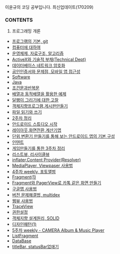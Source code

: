 ﻿이윤규의 코딩 공부입니다. 최신업데이트(170209)

### CONTENTS

1. 프로그래밍 개론

* [프로그램의 기본, git](https://github.com/Younkyu/Younkyu/blob/master/pdf/170109%20-%20%ED%94%84%EB%A1%9C%EA%B7%B8%EB%9E%A8%EC%9D%98%20%EA%B8%B0%EB%B3%B8%2C%20git.pdf)
* [컴퓨터에 대하여](https://github.com/Younkyu/Younkyu/blob/master/pdf/170110%20-%20%EC%BB%B4%ED%93%A8%ED%84%B0%EC%97%90%20%EB%8C%80%ED%95%98%EC%97%AC.pdf)
* [운영체제, 자료구조, 알고리즘](https://github.com/Younkyu/Younkyu/blob/master/pdf/170111%20-%20%EC%9A%B4%EC%98%81%EC%B2%B4%EC%A0%9C%2C%EC%9E%90%EB%A3%8C%EA%B5%AC%EC%A1%B0%2C%EC%95%8C%EA%B3%A0%EB%A6%AC%EC%A6%98.pdf)
* [ActiveX와 기술적 부채(Technical Dept)](https://github.com/Younkyu/Younkyu/blob/master/pdf/ActiveX%EC%99%80%20%EA%B8%B0%EC%88%A0%EC%A0%81%20%EB%B6%80%EC%B1%84(Technical%20Dept).pdf)
* [데이터베이스,네트워크,암호화](https://github.com/Younkyu/Younkyu/blob/master/pdf/170112%20-%20%EB%8D%B0%EC%9D%B4%ED%84%B0%EB%B2%A0%EC%9D%B4%EC%8A%A4%2C%EB%84%A4%ED%8A%B8%EC%9B%8C%ED%81%AC%2C%EC%95%94%ED%98%B8%ED%99%94.pdf
)
* [공인인증서와 문제점, 모바일 앱 접근성](https://github.com/Younkyu/Younkyu/blob/master/pdf/%EA%B3%B5%EC%9D%B8%EC%9D%B8%EC%A6%9D%EC%84%9C%EC%99%80_%EB%AC%B8%EC%A0%9C%EC%A0%90%2C%EB%AA%A8%EB%B0%94%EC%9D%BC_%EC%95%B1_%EC%A0%91%EA%B7%BC%EC%84%B1.pdf)
* [Software](https://github.com/Younkyu/Younkyu/blob/master/pdf/170113%20-%20software.md)
* [Java](https://github.com/Younkyu/Younkyu/blob/master/pdf/170116%20-%20java.md)
* [조건문과반복문](https://github.com/Younkyu/Younkyu/blob/master/pdf/170117%20-%20%EC%A1%B0%EA%B1%B4%EB%AC%B8%EA%B3%BC%20%EB%B0%98%EB%B3%B5%EB%AC%B8.md)
* [배열과 동적배열을 활용한 예제](https://github.com/Younkyu/Younkyu/blob/master/pdf/170118%20-%20%EB%B0%B0%EC%97%B4%EA%B3%BC%20%EB%8F%99%EC%A0%81%EB%B0%B0%EC%97%B4%EC%9D%84%20%ED%99%9C%EC%9A%A9%ED%95%9C%20%EC%98%88%EC%A0%9C%EB%93%A4.md)
* [달팽이 그리기에 대한 고찰](https://github.com/Younkyu/Younkyu/blob/master/pdf/170118%20-%20%EB%8B%AC%ED%8C%BD%EC%9D%B4%EA%B7%B8%EB%A6%AC%EA%B8%B0%EC%97%90%20%EB%8C%80%ED%95%9C%20%EA%B3%A0%EC%B0%B0.md)
* [객체지향프로그램,게시판만들기](https://github.com/Younkyu/Younkyu/blob/master/pdf/170119%20-%20%EA%B0%9D%EC%B2%B4%EC%A7%80%ED%96%A5%ED%94%84%EB%A1%9C%EA%B7%B8%EB%9E%A8%2C%EA%B2%8C%EC%8B%9C%ED%8C%90%20%EB%A7%8C%EB%93%A4%EA%B8%B0.md)
* [파일 읽기와 쓰기](https://github.com/Younkyu/Younkyu/blob/master/pdf/170120%20-%20%ED%8C%8C%EC%9D%BC%20%EC%9D%BD%EA%B8%B0%EC%99%80%20%EC%93%B0%EA%B8%B0.md)
* [2주차 정리](https://github.com/Younkyu/Younkyu/blob/master/pdf/170121%20-%202%EC%A3%BC%EC%B0%A8%20%ED%9A%8C%EA%B3%A0%EB%A1%9D.md)
* [안드로이드 스튜디오 시작](https://github.com/Younkyu/Younkyu/blob/master/pdf/170123%20-%20%EC%95%88%EB%93%9C%EB%A1%9C%EC%9D%B4%EB%93%9C%20%EC%8A%A4%ED%8A%9C%EB%94%94%EC%98%A4%20%EC%8B%9C%EC%9E%91.md)
* [레이아웃,화면전환,계산기앱](https://github.com/Younkyu/Younkyu/blob/master/pdf/170124%20-%20%EB%A0%88%EC%9D%B4%EC%95%84%EC%9B%83%2C%ED%99%94%EB%A9%B4%EC%A0%84%ED%99%98%2C%EA%B3%84%EC%82%B0%EA%B8%B0%EC%95%B1.md)
* [단위 변환기 만들기를 통해 보는 안드로이드 앱의 기본 구성](https://github.com/Younkyu/Younkyu/blob/master/pdf/170125%20-%EB%8B%A8%EC%9C%84%20%EB%B3%80%ED%99%98%EA%B8%B0%20%EB%A7%8C%EB%93%A4%EA%B8%B0%EB%A5%BC%20%ED%86%B5%ED%95%B4%20%EB%B3%B4%EB%8A%94%20%EC%95%88%EB%93%9C%EB%A1%9C%EC%9D%B4%EB%93%9C%20%EC%95%B1%EC%9D%98%20%EA%B8%B0%EB%B3%B8%20%EA%B5%AC%EC%84%B1.md)
* [인텐트](https://github.com/Younkyu/Younkyu/blob/master/pdf/170126%20-%20%EC%9D%B8%ED%85%90%ED%8A%B8.md)
* [게임만들기를 통한 3주차 정리](https://github.com/Younkyu/Younkyu/blob/master/pdf/170128%20-%20%EA%B2%8C%EC%9E%84%EB%A7%8C%EB%93%A4%EA%B8%B0%EB%A5%BC%20%ED%86%B5%ED%95%9C%203%EC%A3%BC%EC%B0%A8%20%EC%A0%95%EB%A6%AC.md)
* [리스트뷰, 리사이클뷰](https://github.com/Younkyu/Younkyu/blob/master/pdf/170131%20-%20%EB%A6%AC%EC%8A%A4%ED%8A%B8%EB%B7%B0%2C%20%EB%A6%AC%EC%82%AC%EC%9D%B4%ED%81%B4%EB%B7%B0.md)
* [inflater,Content Provider(Resolver)](https://github.com/Younkyu/Younkyu/blob/master/pdf/170201%20-%20inflater%2CContent%20Provider(Resolver).md)
* [MediaPlayer, Viewpaser 사용법](https://github.com/Younkyu/Younkyu/blob/master/pdf/170202%20-%20MediaPlayer%2C%20Viewpaser%20%EC%82%AC%EC%9A%A9%EB%B2%95.md)
* [4주차 weekly, 포토앨범](https://github.com/Younkyu/Younkyu/blob/master/pdf/170205%20-%204%EC%A3%BC%EC%B0%A8%20weekly.md)
* [Fragment(1)](https://github.com/Younkyu/Younkyu/blob/master/pdf/170206%20-%20Fragment(1).md)
* [Fragment와 PagerView로 카톡 같은 화면 만들기](https://github.com/Younkyu/Younkyu/blob/master/%EC%82%AC%EC%9A%A9%EB%B2%95%EC%B0%BD%EA%B3%A0/Fragment%EC%99%80%20PagerView%EB%A1%9C%20%EC%B9%B4%ED%86%A1%20%EA%B0%99%EC%9D%80%20%ED%99%94%EB%A9%B4%20%EB%A7%8C%EB%93%A4%EA%B8%B0.md)
* [구글맵 사용법](https://github.com/Younkyu/Younkyu/blob/master/%EC%82%AC%EC%9A%A9%EB%B2%95%EC%B0%BD%EA%B3%A0/%EA%B5%AC%EA%B8%80%EB%A7%B5%20%EC%82%AC%EC%9A%A9%EB%B2%95.md)
* [버전 문제해결법, multidex](https://github.com/Younkyu/Younkyu/blob/master/%EC%82%AC%EC%9A%A9%EB%B2%95%EC%B0%BD%EA%B3%A0/%EB%B2%84%EC%A0%84%20%EB%AC%B8%EC%A0%9C%ED%95%B4%EA%B2%B0%EB%B2%95%2C%20multidex.md)
* [웹뷰 사용법](https://github.com/Younkyu/Younkyu/blob/master/%EC%82%AC%EC%9A%A9%EB%B2%95%EC%B0%BD%EA%B3%A0/%EC%9B%B9%EB%B7%B0%20%EC%82%AC%EC%9A%A9%EB%B2%95.md)
* [TraceView](https://github.com/Younkyu/Younkyu/blob/master/%EC%82%AC%EC%9A%A9%EB%B2%95%EC%B0%BD%EA%B3%A0/TraceView.md)
* [권한설정](https://github.com/Younkyu/Younkyu/blob/master/%EC%82%AC%EC%9A%A9%EB%B2%95%EC%B0%BD%EA%B3%A0/%EA%B6%8C%ED%95%9C%EC%84%A4%EC%A0%95.md)
* [객체지향 설계원리, SOLID](https://github.com/Younkyu/Younkyu/blob/master/pdf/170208%20-%20%EA%B0%9D%EC%B2%B4%EC%A7%80%ED%96%A5%20%EC%84%A4%EA%B3%84%EC%9B%90%EB%A6%AC%2C%20SOLID.md)
* [디자인패턴(1)](https://github.com/Younkyu/Younkyu/blob/master/pdf/170209%20-%20%EB%94%94%EC%9E%90%EC%9D%B8%ED%8C%A8%ED%84%B4(1).md)
* [5주차 weekly - CAMERA Album & Music Player](https://github.com/Younkyu/Younkyu/blob/master/pdf/170212%20-%205%EC%A3%BC%EC%B0%A8%20weekly%20-%20CAMERA%20Album%20%26%20Music%20Player.md)
* [ListFragment]()
* [DataBase]()
* [titleBar, statusBar없애기]()